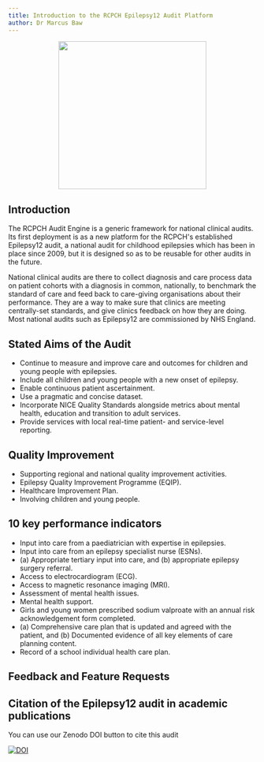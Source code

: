 ```yaml
---
title: Introduction to the RCPCH Epilepsy12 Audit Platform
author: Dr Marcus Baw
---
```


<p align="center">
    <img align="center" src="../_assets/_images/epilepsy12-logo-1.png" width='300px'/>
</p>

## Introduction

The RCPCH Audit Engine is a generic framework for national clinical audits. Its first deployment is as a new platform for the RCPCH's established Epilepsy12 audit, a national audit for childhood epilepsies which has been in place since 2009, but it is designed so as to be reusable for other audits in the future.

National clinical audits are there to collect diagnosis and care process data on patient cohorts with a diagnosis in common, nationally, to benchmark the standard of care and feed back to care-giving organisations about their performance. They are a way to make sure that clinics are meeting centrally-set standards, and give clinics feedback on how they are doing. Most national audits such as Epilepsy12 are commissioned by NHS England.

## Stated Aims of the Audit

* Continue to measure and improve care and outcomes for children and young people with epilepsies.
* Include all children and young people with a new onset of epilepsy.
* Enable continuous patient ascertainment.
* Use a pragmatic and concise dataset.
* Incorporate NICE Quality Standards alongside metrics about mental health, education and transition to adult services.
* Provide services with local real-time patient- and service-level reporting.

## Quality Improvement

* Supporting regional and national quality improvement activities.
* Epilepsy Quality Improvement Programme (EQIP).
* Healthcare Improvement Plan.
* Involving children and young people.

## 10 key performance indicators

* Input into care from a paediatrician with expertise in epilepsies.
* Input into care from an epilepsy specialist nurse (ESNs).
* (a) Appropriate tertiary input into care, and (b) appropriate epilepsy surgery referral.
* Access to electrocardiogram (ECG).
* Access to magnetic resonance imaging (MRI).
* Assessment of mental health issues.
* Mental health support.
* Girls and young women prescribed sodium valproate with an annual risk acknowledgement form completed.
* (a) Comprehensive care plan that is updated and agreed with the patient, and (b) Documented evidence of all key elements of care planning content.
* Record of a school individual health care plan.

## Feedback and Feature Requests

## Citation of the Epilepsy12 audit in academic publications

You can use our Zenodo DOI button to cite this audit

[![DOI](https://zenodo.org/badge/415328052.svg)](https://zenodo.org/badge/latestdoi/415328052)

